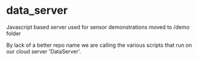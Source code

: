 # data_server


Javascript based server used for sensor demonstrations moved to /demo folder

By lack of a better repo name we are calling the various scripts that run on our cloud server 'DataServer'.
